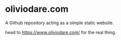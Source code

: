 # oliviodare.com
A Github repository acting as a simple static website. 

head to https://www.oliviodare.com/ for the real thing.
